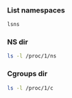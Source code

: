 ### List namespaces

```bash
lsns
```

### NS dir

```bash
ls -l /proc/1/ns
```

### Cgroups dir

```bash
ls -l /proc/1/c
```

